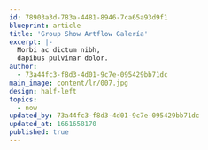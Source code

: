 ```yaml
---
id: 78903a3d-783a-4481-8946-7ca65a93d9f1
blueprint: article
title: 'Group Show Artflow Galería'
excerpt: |-
  Morbi ac dictum nibh,
  dapibus pulvinar dolor.
author:
  - 73a44fc3-f8d3-4d01-9c7e-095429bb71dc
main_image: content/lr/007.jpg
design: half-left
topics:
  - now
updated_by: 73a44fc3-f8d3-4d01-9c7e-095429bb71dc
updated_at: 1661658170
published: true
---
```

